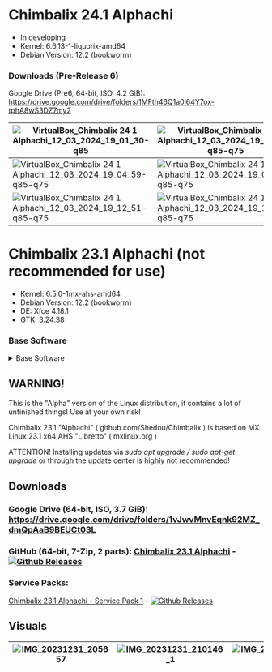 # Chimbalix 24.1 Alphachi
* In developing
* Kernel: 6.6.13-1-liquorix-amd64
* Debian Version: 12.2 (bookworm)
### Downloads (Pre-Release 6)
Google Drive (Pre6, 64-bit, ISO, 4.2 GiB): https://drive.google.com/drive/folders/1MFth46Q1a0i64Y7ox-tphA8wS3DZ7my2

|![VirtualBox_Chimbalix 24 1 Alphachi_12_03_2024_19_01_30-q85](https://github.com/Shedou/Chimbalix/assets/19572158/41baa8f7-b00b-4e11-a504-962f7b6992bf)|![VirtualBox_Chimbalix 24 1 Alphachi_12_03_2024_19_03_45-q85-q75](https://github.com/Shedou/Chimbalix/assets/19572158/cde2e179-e416-4ddc-b3e0-0b9a649c0f8a)|![VirtualBox_Chimbalix 24 1 Alphachi_12_03_2024_19_04_14-q85-q75](https://github.com/Shedou/Chimbalix/assets/19572158/d05236de-4893-44f6-ac3f-db6d0c911222)|![VirtualBox_Chimbalix 24 1 Alphachi_12_03_2024_19_04_38-q85-q75](https://github.com/Shedou/Chimbalix/assets/19572158/82bea8ec-bb5f-4e35-9548-6c2014cd2eb4)|
|-|-|-|-|
|![VirtualBox_Chimbalix 24 1 Alphachi_12_03_2024_19_04_59-q85-q75](https://github.com/Shedou/Chimbalix/assets/19572158/7f4e83f9-6286-431d-a1c2-b4658d7d8829)|![VirtualBox_Chimbalix 24 1 Alphachi_12_03_2024_19_08_31-q85-q75](https://github.com/Shedou/Chimbalix/assets/19572158/1c36ca94-9019-4d2a-97c2-18379fd4a08a)|![VirtualBox_Chimbalix 24 1 Alphachi_12_03_2024_19_10_07-q85-q75](https://github.com/Shedou/Chimbalix/assets/19572158/7650673a-fcf2-4179-9ba0-2f59e239aaf1)|![VirtualBox_Chimbalix 24 1 Alphachi_12_03_2024_19_12_44-q85-q75](https://github.com/Shedou/Chimbalix/assets/19572158/5cea498e-8c70-49a9-9c9e-5cf1699979ea)|
|![VirtualBox_Chimbalix 24 1 Alphachi_12_03_2024_19_12_51-q85-q75](https://github.com/Shedou/Chimbalix/assets/19572158/6cfb47b7-d86d-432b-b01c-d986157bb364)|![VirtualBox_Chimbalix 24 1 Alphachi_12_03_2024_19_13_10-q85-q75](https://github.com/Shedou/Chimbalix/assets/19572158/1752a3b1-c600-4739-809f-a0f1109672d3)|![VirtualBox_Chimbalix 24 1 Alphachi_12_03_2024_19_23_21-q85-q75](https://github.com/Shedou/Chimbalix/assets/19572158/5e6d7ab0-17d2-4d7b-a5b5-6a8b7d3be838)|![VirtualBox_Chimbalix 24 1 Alphachi_12_03_2024_19_23_32-q85-q75](https://github.com/Shedou/Chimbalix/assets/19572158/ac8a7e9c-6038-4cdb-89e7-c1074610f51e)|

# Chimbalix 23.1 Alphachi (not recommended for use)
* Kernel: 6.5.0-1mx-ahs-amd64
* Debian Version: 12.2 (bookworm)
* DE: Xfce 4.18.1
* GTK: 3.24.38
### Base Software

<details>
  <summary>Base Software</summary>

* File Managers: Thunar, Midnight Commander (CLI).
* Archivers: Ark, Engrampa, File Roller.
* Task Managers: System Monitoring Center, Xfce, Htop (CLI)
* Web Browsers: Firefox, MX Viewer.
* Office: LibreOffice.
* Image Viewer: Nomacs.
* Media Player: VLC.
* Text Editors: FeatherPad, Midnight Commander (CLI), Nano (CLI).
* Image Editors: Krita, RawTherapee.
* Audio Editor: Audacity.
* Video Editor: KDEnLive.
* 3D Modelling: Blender.
* IDE: Geany.
* Benchmarks: ChimbaBench, KDiskMark, HardInfo.
* Wine: Staging 8.12, Winetricks, custom wine prefix.

</details>

## WARNING!

This is the "Alpha" version of the Linux distribution, it contains a lot of unfinished things! Use at your own risk!

Chimbalix 23.1 "Alphachi" ( github.com/Shedou/Chimbalix ) is based on MX Linux 23.1 x64 AHS "Libretto" ( mxlinux.org )

ATTENTION! Installing updates via *sudo apt upgrade / sudo apt-get upgrade* or through the update center is highly not recommended!

## Downloads

### Google Drive (64-bit, ISO, 3.7 GiB): https://drive.google.com/drive/folders/1vJwvMnvEqnk92MZ_dmQpAaB9BEUCt03L

### GitHub (64-bit, 7-Zip, 2 parts): [Chimbalix 23.1 Alphachi](https://github.com/Shedou/Chimbalix/releases/tag/Chimbalix_v1) - [![Github Releases](https://img.shields.io/github/downloads/Shedou/Chimbalix/Chimbalix_v1/total.svg)](https://github.com/Shedou/Chimbalix/releases/tag/Chimbalix_v1)

### Service Packs:
[Chimbalix 23.1 Alphachi - Service Pack 1](https://github.com/Shedou/Chimbalix/releases/tag/Chimbalix_v1_sp1) - [![Github Releases](https://img.shields.io/github/downloads/Shedou/Chimbalix/Chimbalix_v1_sp1/total.svg)](https://github.com/Shedou/Chimbalix/releases/tag/Chimbalix_v1_sp1)

## Visuals

|![IMG_20231231_205657](https://github.com/Shedou/Chimbalix/assets/19572158/82976618-a74b-4911-9e6f-cf3a6ed5f6d7)|![IMG_20231231_210146_1](https://github.com/Shedou/Chimbalix/assets/19572158/f0528658-7330-445a-937d-8ddb6771c94b)|![IMG_20231231_210235](https://github.com/Shedou/Chimbalix/assets/19572158/eb6c2bb8-91c9-407d-9123-b51eeb295e4c)|![IMG_20231231_210314](https://github.com/Shedou/Chimbalix/assets/19572158/b8c409b6-6e8c-44ac-b301-6ac7f6840993)|
|-|-|-|-|


